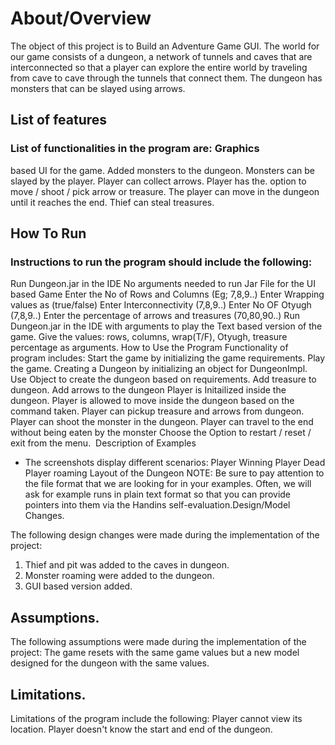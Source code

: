 # About/Overview 
The object of this project is to Build an Adventure Game GUI. 
The world for our game consists of a dungeon, a
network of tunnels and caves that are interconnected so that a player
can explore the entire world by traveling from cave to cave through the
tunnels that connect them. The dungeon has monsters that can be slayed
using arrows.

## List of features 
### List of functionalities in the program are: Graphics
based UI for the game. Added monsters to the dungeon. Monsters can be
slayed by the player. Player can collect arrows. Player has the. option
to move / shoot / pick arrow or treasure. The player can move in the
dungeon until it reaches the end. Thief can steal treasures.

## How To Run 
### Instructions to run the program should include the following:
Run Dungeon.jar in the IDE No arguments needed to run Jar File for the
UI based Game Enter the No of Rows and Columns (Eg; 7,8,9..) Enter
Wrapping values as (true/false) Enter Interconnectivity (7,8,9..) Enter
No OF Otyugh (7,8,9..) Enter the percentage of arrows and treasures
(70,80,90..) Run Dungeon.jar in the IDE with arguments to play the Text
based version of the game. Give the values: rows, columns, wrap(T/F),
Otyugh, treasure percentage as arguments. How to Use the Program
Functionality of program includes: Start the game by initializing the
game requirements. Play the game. Creating a Dungeon by initializing an
object for DungeonImpl. Use Object to create the dungeon based on
requirements. Add treasure to dungeon. Add arrows to the dungeon Player
is Initailized inside the dungeon. Player is allowed to move inside the
dungeon based on the command taken. Player can pickup treasure and
arrows from dungeon. Player can shoot the monster in the dungeon. Player
can travel to the end without being eaten by the monster Choose the
Option to restart / reset / exit from the menu.  Description of Examples
- The screenshots display different scenarios: Player Winning Player
Dead Player roaming Layout of the Dungeon NOTE: Be sure to pay attention
to the file format that we are looking for in your examples. Often, we
will ask for example runs in plain text format so that you can provide
pointers into them via the Handins self-evaluation.Design/Model Changes.

The following design changes were made during the implementation of the
project: 
1. Thief and pit was added to the caves in dungeon.
2.  Monster roaming were added to the dungeon.
3. GUI based version added.

## Assumptions.
The following assumptions were made during the
implementation of the project: The game resets with the same game values
but a new model designed for the dungeon with the same values.

## Limitations. 
Limitations of the program include the following: 
Player cannot view its location. 
Player doesn't know the start and end of the dungeon. 


